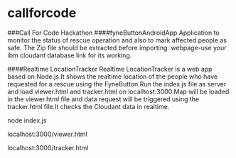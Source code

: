 # callforcode
###Call For Code Hackathon 
####fyneButtonAndroidApp
Application to monitor the status of rescue operation and also to mark affected people as safe.
The Zip file should be extracted before importing.
webpage-use your ibm cloudant database link for its working.

####Realtime LocationTracker
Realtime LocationTracker is a web app based on Node.js.It shows the realtime location of the people who have requested for a rescue using the FyneButton.Run the index.js file as server and load viewer.html and tracker.html on localhost:3000.Map will be loaded in the viewer.html file and data request will be triggered using the tracker.html file.It checks the Cloudant data in realtime. 

node index.js

localhost:3000/viewer.html

localhost:3000/tracker.html
